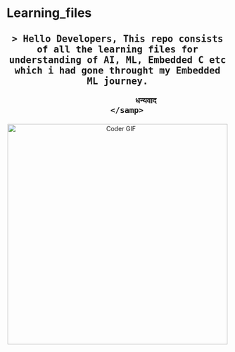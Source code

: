 # Learning_files
<h2 align="center">
        <samp>&gt; Hello Developers, This repo consists of all the learning files for understanding of AI, ML, Embedded C etc which i had gone throught my Embedded ML journey. 
          
                धन्यवाद
        </samp>
</h2>

<p align="center">
  <img src="https://user-images.githubusercontent.com/74038190/212284136-03988914-d899-44b4-b1d9-4eeccf656e44.gif" alt="Coder GIF" width="500">
</p>
